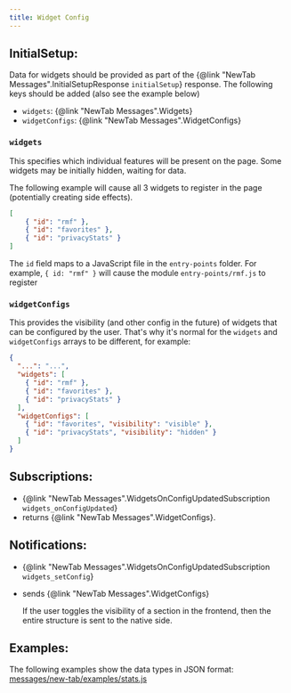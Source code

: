 ```yaml
---
title: Widget Config
---
```


## InitialSetup:

Data for widgets should be provided as part of the {@link "NewTab Messages".InitialSetupResponse `initialSetup`} response. The following keys should be added (also see the example below)
- `widgets`: {@link "NewTab Messages".Widgets}
- `widgetConfigs`: {@link "NewTab Messages".WidgetConfigs}

### `widgets`
This specifies which individual features will be present on the page. Some widgets may be initially hidden, waiting for data.

The following example will cause all 3 widgets to register in the page (potentially creating side effects). 

```json
[
    { "id": "rmf" },
    { "id": "favorites" },
    { "id": "privacyStats" }
]
```

The `id` field maps to a JavaScript file in the `entry-points` folder.
For example, `{ id: "rmf" }` will cause the module `entry-points/rmf.js` to register

### `widgetConfigs`
This provides the visibility (and other config in the future) of widgets that can be configured by the user. That's why 
it's normal for the `widgets` and `widgetConfigs` arrays to be different, for example:

```json
{
  "...": "...",
  "widgets": [
    { "id": "rmf" },
    { "id": "favorites" },
    { "id": "privacyStats" }
  ],
  "widgetConfigs": [
    { "id": "favorites", "visibility": "visible" },
    { "id": "privacyStats", "visibility": "hidden" }
  ]
}
```

## Subscriptions:
- {@link "NewTab Messages".WidgetsOnConfigUpdatedSubscription `widgets_onConfigUpdated`}
- returns {@link "NewTab Messages".WidgetConfigs}.


## Notifications:
- {@link "NewTab Messages".WidgetsOnConfigUpdatedSubscription `widgets_setConfig`}
- sends {@link "NewTab Messages".WidgetConfigs}

  If the user toggles the visibility of a section in the frontend, then the entire structure is sent to the
  native side.

## Examples:
The following examples show the data types in JSON format:
[messages/new-tab/examples/stats.js](../../messages/examples/widgets.js)
